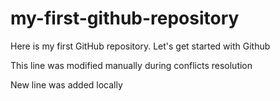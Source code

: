# my-first-github-repository
Here is my first GitHub repository. Let's get started with Github

This line was modified manually during conflicts resolution

New line was added locally